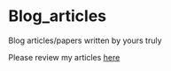 # Blog_articles
Blog articles/papers written by yours truly

Please review my articles [here](https://github.com/DavidBrosnan/Blog_articles/wiki)

